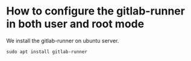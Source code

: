 # How to configure the gitlab-runner in both user and root mode

We install the gitlab-runner on ubuntu server.

```shell
sudo apt install gitlab-runner
```